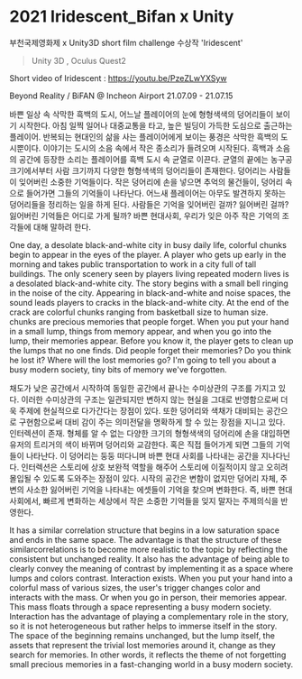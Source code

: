 # 2021 Iridescent_Bifan x Unity
부천국제영화제 x Unity3D short film challenge 수상작 'Iridescent'
> Unity 3D , Oculus Quest2 

Short video of Iridescent : https://youtu.be/PzeZLwYXSyw

Beyond Reality / BiFAN @ Incheon Airport 21.07.09 - 21.07.15


바쁜 일상 속 삭막한 흑백의 도시, 어느날 플레이어의 눈에 형형색색의 덩어리들이 보이기 시작한다. 아침 일찍 일어나 대중교통을 타고, 높은 빌딩이 가득한 도심으로 출근하는 플레이어. 반복되는 현대인의 삶을 사는 플레이어에게 보이는 풍경은 삭막한 흑백의 도시뿐이다. 이야기는 도시의 소음 속에서 작은 종소리가 들려오며 시작된다. 흑백과 소음의 공간에 등장한 소리는 플레이어를 흑백 도시 속 균열로 이끈다. 균열의 끝에는 농구공 크기에서부터 사람 크기까지 다양한 형형색색의 덩어리들이 존재한다. 덩어리는 사람들이 잊어버린 소중한 기억들이다. 작은 덩어리에 손을 넣으면 추억의 물건들이, 덩어리 속으로 들어가면 그들의 기억들이 나타난다. 어느새 플레이어는 아무도 발견하지 못하는 덩어리들을 정리하는 일을 하게 된다. 사람들은 기억을 잊어버린 걸까? 잃어버린 걸까? 잃어버린 기억들은 어디로 가게 될까? 바쁜 현대사회, 우리가 잊은 아주 작은 기억의 조각들에 대해 말하려 한다.    

One day, a desolate black-and-white city in busy daily life, colorful chunks begin to appear in the eyes of the player. A player who gets up early in the morning and takes public transportation to work in a city full of tall buildings. The only scenery seen by players living repeated modern lives is a desolated black-and-white city. The story begins with a small bell ringing in the noise of the city. Appearing in black-and-white and noise spaces, the sound leads players to cracks in the black-and-white city. At the end of the crack are colorful chunks ranging from basketball size to human size. chunks are precious memories that people forget. When you put your hand in a small lump, things from memory appear, and when you go into the lump, their memories appear. Before you know it, the player gets to clean up the lumps that no one finds. Did people forget their memories? Do you think he lost it? Where will the lost memories go? I'm going to tell you about a busy modern society, tiny bits of memory we've forgotten.

채도가 낮은 공간에서 시작하여 동일한 공간에서 끝나는 수미상관의 구조를 가지고 있다. 이러한 수미상관의 구조는 일관되지만 변하지 않는 현실을 그대로 반영함으로써 더욱 주제에 현실적으로 다가간다는 장점이 있다. 또한 덩어리와 색채가 대비되는 공간으로 구현함으로써 대비 감이 주는 의미전달을 명확하게 할 수 있는 장점을 지니고 있다.
인터렉션이 존재. 형체를 알 수 없는 다양한 크기의 형형색색의 덩어리에 손을 대입하면 유저의 트리거의 색이 바뀌며 덩어리와 교감한다. 혹은 직접 들어가게 되면 그들의 기억들이 나타난다. 이 덩어리는 둥둥 떠다니며 바쁜 현대 사회를 나타내는 공간을 지나다닌다. 인터렉션은 스토리에 상호 보완적 역할을 해주어 스토리에 이질적이지 않고 오히려 몰입될 수 있도록 도와주는 장점이 있다.
시작의 공간은 변함이 없지만 덩어리 자체, 주변의 사소한 잃어버린 기억을 나타내는 에셋들이 기억을 찾으며 변화한다. 즉, 바쁜 현대사회에서, 빠르게 변화하는 세상에서 작은 소중한 기억들을 잊지 말자는 주제의식을 반영한다.

It has a similar correlation structure that begins in a low saturation space and ends in the same space. The advantage is that the structure of these similarcorrelations is to become more realistic to the topic by reflecting the consistent but unchanged reality. It also has the advantage of being able to clearly convey the meaning of contrast by implementing it as a space where lumps and colors contrast.
Interaction exists. When you put your hand into a colorful mass of various sizes, the user's trigger changes color and interacts with the mass. Or when you go in person, their memories appear. This mass floats through a space representing a busy modern society. Interaction has the advantage of playing a complementary role in the story, so it is not heterogeneous but rather helps to immerse itself in the story.
The space of the beginning remains unchanged, but the lump itself, the assets that represent the trivial lost memories around it, change as they search for memories. In other words, it reflects the theme of not forgetting small precious memories in a fast-changing world in a busy modern society.



